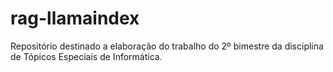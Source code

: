 # rag-llamaindex
Repositório destinado a elaboração do trabalho do 2º bimestre da disciplina de Tópicos Especiais de Informática.
